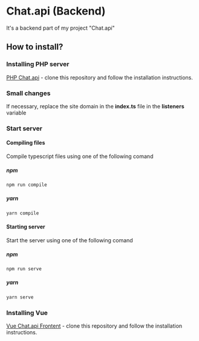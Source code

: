 # Chat.api (Backend)
It's a backend part of my project "Chat.api"

## How to install?
### Installing PHP server
[PHP Chat.api](https://github.com/Crinax/chat.api-PHP-version) - clone this repository and follow the installation instructions.

### Small changes
If necessary, replace the site domain in the **index.ts** file in the **listeners** variable

### Start server
#### Compiling files
Compile typescript files using one of the following comand

##### npm
```sh
npm run compile
```

##### yarn
```sh
yarn compile
```

#### Starting server
Start the server using one of the following comand

##### npm
```sh
npm run serve
```

##### yarn
```sh
yarn serve
```

### Installing Vue
[Vue Chat.api Frontent](https://github.com/Crinax/chat.api-Vue-frontend) - clone this repository and follow the installation instructions.